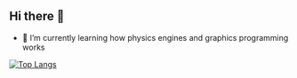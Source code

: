 ## Hi there 👋

- 🌱 I’m currently learning how physics engines and graphics programming works

[![Top Langs](https://github-readme-stats.vercel.app/api/top-langs/?username=rx0kas)](https://github.com/anuraghazra/github-readme-stats)
